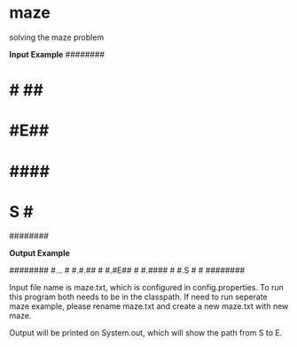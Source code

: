 # maze
solving the maze problem

<B>Input Example</B>
########
#      #
# # ## #
# #E## #
# #### #
# S  # #
########

<B>Output Example</B>

########
#...   #
#.#.## #
#.#E## #
#.#### #
#.S  # #
########


Input file name is maze.txt, which is configured in config.properties. To run this program both needs to be in the classpath.
If need to run seperate maze example, please rename maze.txt and create a new maze.txt with new maze.

Output will be printed on System.out, which will show the path from S to E.
